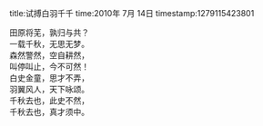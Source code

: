 title:试搏白羽千千
time:2010年 7月 14日
timestamp:1279115423801

田原将芜，孰归与共？<BR>一载千秋，无思无梦。<BR>森然警然，空自耕然，<BR>叫停叫止，今不可然！<BR>白史金童，思才不弄，<BR>羽翼风人，天下咏颂。<BR>千秋去也，此史不然，<BR>千秋去也，真才须中。